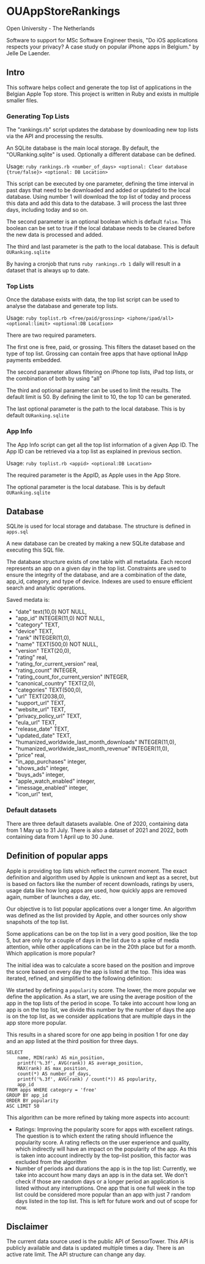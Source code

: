 # OUAppStoreRankings

Open University - The Netherlands

Software to support for MSc Software Engineer thesis, "Do iOS applications respects your privacy? A case study on popular iPhone apps in Belgium." by Jelle De Laender.

## Intro

This software helps collect and generate the top list of applications in the Belgian Apple Top store.
This project is written in Ruby and exists in multiple smaller files.

### Generating Top Lists

The "rankings.rb" script updates the database by downloading new top lists via the API and processing the results.

An SQLite database is the main local storage. By default, the "OURanking.sqlite" is used. Optionally a different database can be defined.

Usage:
`ruby rankings.rb <number_of_days> <optional: Clear database {true/false}> <optional: DB Location>`

This script can be executed by one parameter, defining the time interval in past days that need to be downloaded and added or updated to the local database.
Using number 1 will download the top list of today and process this data and add this data to the database.
3 will process the last three days, including today and so on.

The second parameter is an optional boolean which is default `false`.
This boolean can be set to true if the local database needs to be cleared before the new data is processed and added.

The third and last parameter is the path to the local database. This is default `OURanking.sqlite`

By having a cronjob that runs `ruby rankings.rb 1` daily will result in a dataset that is always up to date.

### Top Lists

Once the database exists with data, the top list script can be used to analyse the database and generate top lists.

Usage:
`ruby toplist.rb <free/paid/grossing> <iphone/ipad/all> <optional:limit> <optional:DB Location>`

There are two required parameters.

The first one is free, paid, or grossing. This filters the dataset based on the type of top list.
Grossing can contain free apps that have optional InApp payments embedded.

The second parameter allows filtering on iPhone top lists, iPad top lists, or the combination of both by using "all"

The third and optional parameter can be used to limit the results. The default limit is 50. By defining the limit to 10, the top 10 can be generated.

The last optional parameter is the path to the local database. This is by default `OURanking.sqlite` 

### App Info

The App Info script can get all the top list information of a given App ID.
The App ID can be retrieved via a top list as explained in previous section.

Usage:
`ruby toplist.rb <appid> <optional:DB Location>`

The required parameter is the AppID, as Apple uses in the App Store.

The optional parameter is the local database. This is by default `OURanking.sqlite` 

## Database

SQLite is used for local storage and database. The structure is defined in `apps.sql` 

A new database can be created by making a new SQLite database and executing this SQL file.

The database structure exists of one table with all metadata. Each record represents an app on a given day in the top list.
Constraints are used to ensure the integrity of the database, and are a combination of the date, app_id, category, and type of device.
Indexes are used to ensure efficient search and analytic operations.

Saved medata is:

- "date" text(10,0) NOT NULL,
- "app_id" INTEGER(11,0) NOT NULL,
- "category" TEXT,
- "device" TEXT,
- "rank" INTEGER(11,0),
- "name" TEXT(500,0) NOT NULL,
- "version" TEXT(20,0),
- "rating" real,
- "rating_for_current_version" real,
- "rating_count" INTEGER,
- "rating_count_for_current_version" INTEGER,
- "canonical_country" TEXT(2,0),
- "categories" TEXT(500,0),
- "url" TEXT(2038,0),
- "support_url" TEXT,
- "website_url" TEXT,
- "privacy_policy_url" TEXT,
- "eula_url" TEXT,
- "release_date" TEXT,
- "updated_date" TEXT,
- "humanized_worldwide_last_month_downloads" INTEGER(11,0),
- "humanized_worldwide_last_month_revenue" INTEGER(11,0),
- "price" real,
- "in_app_purchases" integer,
- "shows_ads" integer,
- "buys_ads" integer,
- "apple_watch_enabled" integer,
- "imessage_enabled" integer,
- "icon_url" text,

### Default datasets

There are three default datasets available.
One of 2020, containing data from 1 May up to 31 July.
There is also a dataset of 2021 and 2022, both containing data from 1 April up to 30 June.

## Definition of popular apps

Apple is providing top lists which reflect the current moment. The exact definition and algorithm used by Apple is unknown and kept as a secret, but is based on factors like the number of recent downloads, ratings by users, usage data like how long apps are used, how quickly apps are removed again, number of launches a day, etc.

Our objective is to list popular applications over a longer time. An algorithm was defined as the list provided by Apple, and other sources only show snapshots of the top list.

Some applications can be on the top list in a very good position, like the top 5, but are only for a couple of days in the list due to a spike of media attention, while other applications can be in the 20th place but for a month. Which application is more popular?

The initial idea was to calculate a score based on the position and improve the score based on every day the app is listed at the top. This idea was iterated, refined, and simplified to the following definition:

We started by defining a `popularity` score. The lower, the more popular we define the application.
As a start, we are using the average position of the app in the top lists of the period in scope.
To take into account how long an app is on the top list, we divide this number by the number of days the app is on the top list, as we consider applications that are multiple days in the app store more popular.

This results in a shared score for one app being in position 1 for one day and an app listed at the third position for three days.

```
SELECT
	name, MIN(rank) AS min_position,
	printf('%.3f', AVG(rank)) AS average_position,
	MAX(rank) AS max_position,
	count(*) AS number_of_days,
	printf('%.3f', AVG(rank) / count(*)) AS popularity,
	app_id
FROM apps WHERE category = 'free'
GROUP BY app_id
ORDER BY popularity
ASC LIMIT 50
```


This algorithm can be more refined by taking more aspects into account:
- Ratings: Improving the popularity score for apps with excellent ratings. The question is to which extent the rating should influence the popularity score. A rating reflects on the user experience and quality, which indirectly will have an impact on the popularity of the app. As this is taken into account indirectly by the top-list position, this factor was excluded from the algorithm
- Number of periods and durations the app is in the top list: Currently, we take into account how many days an app is in the data set. We don't check if those are random days or a longer period an application is listed without any interruptions. One app that is one full week in the top list could be considered more popular than an app with just 7 random days listed in the top list. This is left for future work and out of scope for now.

## Disclaimer

The current data source used is the public API of SensorTower. This API is publicly available and data is updated multiple times a day.
There is an active rate limit. The API structure can change any day.
